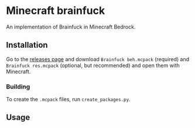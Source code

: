 # Minecraft brainfuck
An implementation of Brainfuck in Minecraft Bedrock.

## Installation
Go to the [releases page](https://github.com/qu1ncyk/Minecraft-brainfuck/releases) and download `Brainfuck beh.mcpack` (required) and `Brainfuck res.mcpack` (optional, but recommended) and open them with Minecraft.

### Building
To create the `.mcpack` files, run `create_packages.py`.

## Usage
